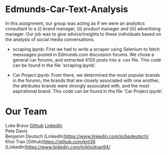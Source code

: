 # Edmunds-Car-Text-Analysis

In this assignment, our group was acting as if we were an analytics consultant to a (i) brand manager, (ii) product manager and (iii) advertising manager. Our job was to give advice/insights to these individuals based on the analysis of social media conversations. 

- scraping.ipynb:
First we had to write a scraper using Selenium to fetch messsages posted in Edmunds.com discussion forums. We chose a general car forumn, and extracted 4100 posts into a .csv file. This code can be found in the file 'scraping.ipynb'. 

- Car Project.ipynb:
From there, we determined the most popular brands in the forumn, the brands that are closely associated with one another, the attributes brands were strongly associated with, and the most aspirational brand. This code can be found in the file 'Car Project.ipynb'.

# Our Team
Luke Bravo [Github](https://github.com/lukembravo) [LinkedIn](https://www.linkedin.com/in/luke-bravo/) \
Pete Davis \
Benjamin Deutsch [LinkedIn]https://www.linkedin.com/in/bpdeutsch/ \
Khoi Tran [Github]https://github.com/knt36 [LinkedIn]https://www.linkedin.com/in/khoitran94/
